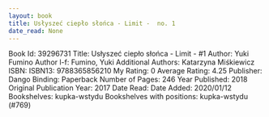```yaml
---
layout: book
title: Usłyszeć ciepło słońca - Limit -  no. 1
date_read: None
---
```


Book Id: 39296731
Title: Usłyszeć ciepło słońca - Limit - #1
Author: Yuki Fumino
Author l-f: Fumino, Yuki
Additional Authors: Katarzyna Miśkiewicz
ISBN: 
ISBN13: 9788365856210
My Rating: 0
Average Rating: 4.25
Publisher: Dango
Binding: Paperback
Number of Pages: 246
Year Published: 2018
Original Publication Year: 2017
Date Read: 
Date Added: 2020/01/12
Bookshelves: kupka-wstydu
Bookshelves with positions: kupka-wstydu (#769)


